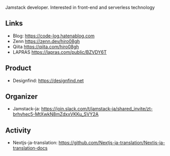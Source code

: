 Jamstack developer. Interested in front-end and serverless technology

## Links
- Blog: https://code-log.hatenablog.com
- Zenn https://zenn.dev/hiro08gh
- Qiita https://qiita.com/hiro08gh
- LAPRAS https://lapras.com/public/BZVDY6T

## Product
- Designfind: https://designfind.net

## Organizer
- Jamstack-ja: https://join.slack.com/t/jamstack-ja/shared_invite/zt-brhvhec5-MtXwkN8mZdxxVKKu_SVY2A

## Activity
- Nextjs-ja-translation: https://github.com/Nextjs-ja-translation/Nextjs-ja-translation-docs
